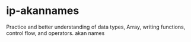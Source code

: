 # ip-akannames
Practice and better understanding of data types, Array, writing functions, control flow, and operators.
akan names